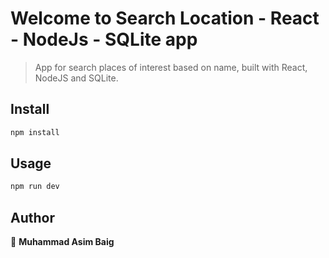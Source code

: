 # Welcome to Search Location - React - NodeJs - SQLite app

> App for search places of interest based on name, built with React, NodeJS and SQLite.

## Install

```sh
npm install
```

## Usage

```sh
npm run dev
```

## Author

👤 **Muhammad Asim Baig**
